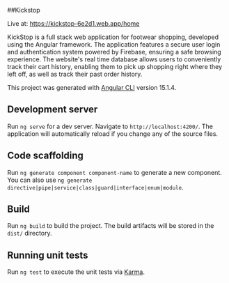 ##Kickstop

Live at: https://kickstop-6e2d1.web.app/home 

KickStop is a full stack web application for footwear shopping, developed using the Angular framework. The application features a secure user login and authentication system powered by Firebase, ensuring a safe browsing experience. The website's real time database allows users to conveniently track their cart history, enabling them to pick up shopping right where they left off, as well as track their past order history.


This project was generated with [Angular CLI](https://github.com/angular/angular-cli) version 15.1.4.

## Development server

Run `ng serve` for a dev server. Navigate to `http://localhost:4200/`. The application will automatically reload if you change any of the source files.

## Code scaffolding

Run `ng generate component component-name` to generate a new component. You can also use `ng generate directive|pipe|service|class|guard|interface|enum|module`.

## Build

Run `ng build` to build the project. The build artifacts will be stored in the `dist/` directory.

## Running unit tests

Run `ng test` to execute the unit tests via [Karma](https://karma-runner.github.io).

